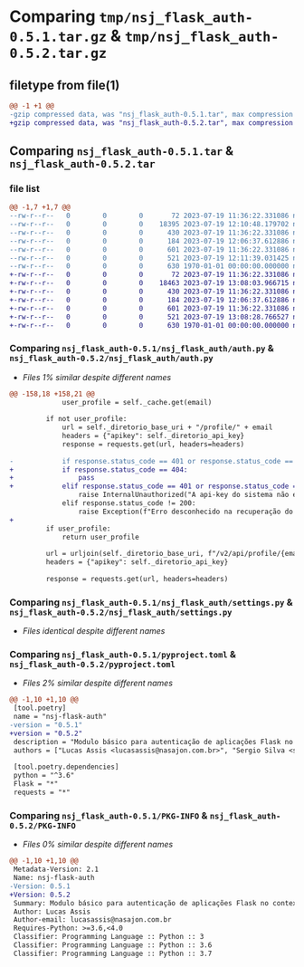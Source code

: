 # Comparing `tmp/nsj_flask_auth-0.5.1.tar.gz` & `tmp/nsj_flask_auth-0.5.2.tar.gz`

## filetype from file(1)

```diff
@@ -1 +1 @@
-gzip compressed data, was "nsj_flask_auth-0.5.1.tar", max compression
+gzip compressed data, was "nsj_flask_auth-0.5.2.tar", max compression
```

## Comparing `nsj_flask_auth-0.5.1.tar` & `nsj_flask_auth-0.5.2.tar`

### file list

```diff
@@ -1,7 +1,7 @@
--rw-r--r--   0        0        0       72 2023-07-19 11:36:22.331086 nsj_flask_auth-0.5.1/nsj_flask_auth/__init__.py
--rw-r--r--   0        0        0    18395 2023-07-19 12:10:48.179702 nsj_flask_auth-0.5.1/nsj_flask_auth/auth.py
--rw-r--r--   0        0        0      430 2023-07-19 11:36:22.331086 nsj_flask_auth-0.5.1/nsj_flask_auth/caching.py
--rw-r--r--   0        0        0      184 2023-07-19 12:06:37.612886 nsj_flask_auth-0.5.1/nsj_flask_auth/exceptions.py
--rw-r--r--   0        0        0      601 2023-07-19 11:36:22.331086 nsj_flask_auth-0.5.1/nsj_flask_auth/settings.py
--rw-r--r--   0        0        0      521 2023-07-19 12:11:39.031425 nsj_flask_auth-0.5.1/pyproject.toml
--rw-r--r--   0        0        0      630 1970-01-01 00:00:00.000000 nsj_flask_auth-0.5.1/PKG-INFO
+-rw-r--r--   0        0        0       72 2023-07-19 11:36:22.331086 nsj_flask_auth-0.5.2/nsj_flask_auth/__init__.py
+-rw-r--r--   0        0        0    18463 2023-07-19 13:08:03.966715 nsj_flask_auth-0.5.2/nsj_flask_auth/auth.py
+-rw-r--r--   0        0        0      430 2023-07-19 11:36:22.331086 nsj_flask_auth-0.5.2/nsj_flask_auth/caching.py
+-rw-r--r--   0        0        0      184 2023-07-19 12:06:37.612886 nsj_flask_auth-0.5.2/nsj_flask_auth/exceptions.py
+-rw-r--r--   0        0        0      601 2023-07-19 11:36:22.331086 nsj_flask_auth-0.5.2/nsj_flask_auth/settings.py
+-rw-r--r--   0        0        0      521 2023-07-19 13:08:28.766527 nsj_flask_auth-0.5.2/pyproject.toml
+-rw-r--r--   0        0        0      630 1970-01-01 00:00:00.000000 nsj_flask_auth-0.5.2/PKG-INFO
```

### Comparing `nsj_flask_auth-0.5.1/nsj_flask_auth/auth.py` & `nsj_flask_auth-0.5.2/nsj_flask_auth/auth.py`

 * *Files 1% similar despite different names*

```diff
@@ -158,18 +158,21 @@
             user_profile = self._cache.get(email)
 
         if not user_profile:
             url = self._diretorio_base_uri + "/profile/" + email
             headers = {"apikey": self._diretorio_api_key}
             response = requests.get(url, headers=headers)
 
-            if response.status_code == 401 or response.status_code == 403:
+            if response.status_code == 404:
+                pass
+            elif response.status_code == 401 or response.status_code == 403:
                 raise InternalUnauthorized("A api-key do sistema não é válida")
             elif response.status_code != 200:
                 raise Exception(f"Erro desconhecido na recuperação do profile: {response.status_code}. Mensagem: {response.content.decode()}")
+
         if user_profile:
             return user_profile
 
         url = urljoin(self._diretorio_base_uri, f"/v2/api/profile/{email}")
         headers = {"apikey": self._diretorio_api_key}
 
         response = requests.get(url, headers=headers)
```

### Comparing `nsj_flask_auth-0.5.1/nsj_flask_auth/settings.py` & `nsj_flask_auth-0.5.2/nsj_flask_auth/settings.py`

 * *Files identical despite different names*

### Comparing `nsj_flask_auth-0.5.1/pyproject.toml` & `nsj_flask_auth-0.5.2/pyproject.toml`

 * *Files 2% similar despite different names*

```diff
@@ -1,10 +1,10 @@
 [tool.poetry]
 name = "nsj-flask-auth"
-version = "0.5.1"
+version = "0.5.2"
 description = "Modulo básico para autenticação de aplicações Flask no contexto da Nasajon"
 authors = ["Lucas Assis <lucasassis@nasajon.com.br>", "Sergio Silva <sergiosilva@nasajon.com.br>"]
 
 [tool.poetry.dependencies]
 python = "^3.6"
 Flask = "*"
 requests = "*"
```

### Comparing `nsj_flask_auth-0.5.1/PKG-INFO` & `nsj_flask_auth-0.5.2/PKG-INFO`

 * *Files 0% similar despite different names*

```diff
@@ -1,10 +1,10 @@
 Metadata-Version: 2.1
 Name: nsj-flask-auth
-Version: 0.5.1
+Version: 0.5.2
 Summary: Modulo básico para autenticação de aplicações Flask no contexto da Nasajon
 Author: Lucas Assis
 Author-email: lucasassis@nasajon.com.br
 Requires-Python: >=3.6,<4.0
 Classifier: Programming Language :: Python :: 3
 Classifier: Programming Language :: Python :: 3.6
 Classifier: Programming Language :: Python :: 3.7
```

